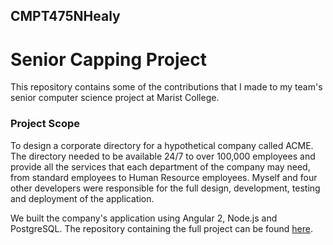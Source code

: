 ## CMPT475NHealy
# Senior Capping Project
This repository contains some of the contributions that I made to my team's senior computer science project at Marist College.

### Project Scope
To design a corporate directory for a hypothetical company called ACME. The directory needed to be available 24/7 to over 100,000 employees and provide all the services that each department of the company may need, from standard employees to Human Resource employees. Myself and four other developers were responsible for the full design, development, testing and deployment of the application.

We built the company's application using Angular 2, Node.js and PostgreSQL. The repository containing the full project can be found [here](https://github.com/kaylamesmain/capping475).
